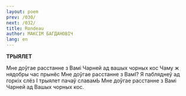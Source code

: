 ```yaml
---
layout: poem
prev: /030/
next: /032/
title: Rondeau
author: МАКСІМ БАГДАНОВІЧ
lang: en
---
```



 
**ТРЫЯЛЕТ**

Мне доўгае расстанне з Вамі Чарней ад вашых чорных кос Чаму ж нядобры час прынёс Мне доўгае расстанне з ВамІ? Я пабляднеў ад горкіх слёз I трыялет пачаў славамЬ Мне доўгае расстанне з Вамі Чарней ад Вашых чорных кос.
